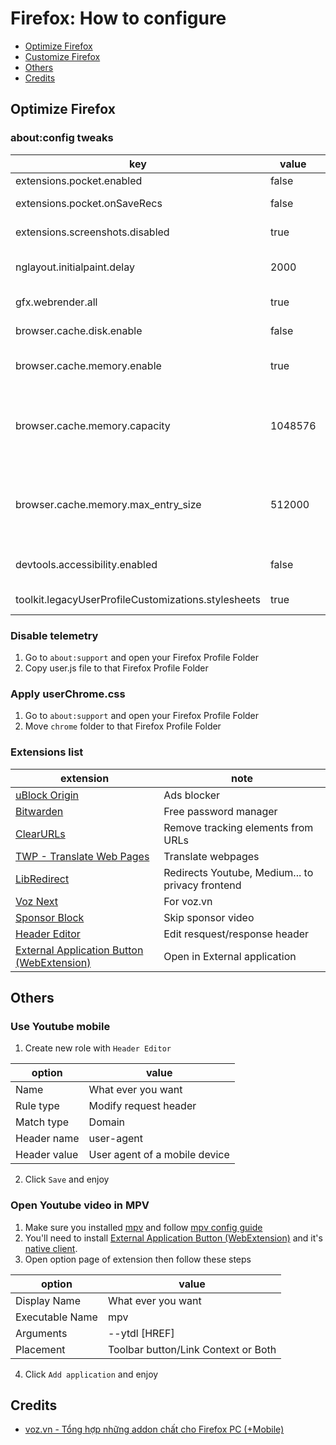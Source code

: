 # Firefox: How to configure

- [Optimize Firefox](#optimize-firefox)
- [Customize Firefox](#customize-firefox)
- [Others](#others)
- [Credits](#credits)

## Optimize Firefox

### about:config tweaks

| key                                                 | value   | note                                                                                       |
|-----------------------------------------------------|---------|--------------------------------------------------------------------------------------------|
| extensions.pocket.enabled                           | false   | Disable Pocket                                                                             |
| extensions.pocket.onSaveRecs                        | false   | Remove Save to Pocket                                                                      |
| extensions.screenshots.disabled                     | true    | Disable Firefox Screenshot                                                                 |
| nglayout.initialpaint.delay                         | 2000    | Delay render refresh to 2 seconds                                                          |
| gfx.webrender.all                                   | true    | Force enable WebRender                                                                     |
| browser.cache.disk.enable                           | false   | Disable disk cache                                                                         |
| browser.cache.memory.enable                         | true    | Enable RAM cache (enabled by default)                                                      |
| browser.cache.memory.capacity                       | 1048576 | Capacity for RAM cache 1048576 = 1GB (you can decrease/increase value to fit with your PC) |
| browser.cache.memory.max_entry_size                 | 512000  | Cache entry size Default: 5120 (you can decrease/increase value to fit with your PC)       |
| devtools.accessibility.enabled                      | false   | Disable Inspect Accessibility Properties                                                   |
| toolkit.legacyUserProfileCustomizations.stylesheets | true    | Enable userChrome                                                                          |

### Disable telemetry

1. Go to `about:support` and open your Firefox Profile Folder
2. Copy user.js file to that Firefox Profile Folder

### Apply userChrome.css

1. Go to `about:support` and open your Firefox Profile Folder
2. Move `chrome` folder to that Firefox Profile Folder


### Extensions list

| extension                                                                                                         | note                                              |
|-------------------------------------------------------------------------------------------------------------------|---------------------------------------------------|
| [uBlock Origin](https://addons.mozilla.org/en-US/firefox/addon/ublock-origin)                                     | Ads blocker                                       |
| [Bitwarden](https://addons.mozilla.org/en-US/firefox/addon/bitwarden-password-manager)                            | Free password manager                             |
| [ClearURLs](https://addons.mozilla.org/en-US/firefox/addon/clearurls)                                             | Remove tracking elements from URLs                |
| [TWP - Translate Web Pages](https://addons.mozilla.org/en-US/firefox/addon/traduzir-paginas-web)                  | Translate webpages                                |
| [LibRedirect](https://addons.mozilla.org/en-US/firefox/addon/libredirect)                                         | Redirects Youtube, Medium... to privacy frontend  |
| [Voz Next](https://addons.mozilla.org/en-US/firefox/addon/voz-next)                                               | For voz.vn                                        |
| [Sponsor Block](https://addons.mozilla.org/en-US/firefox/addon/sponsorblock)                                      | Skip sponsor video                                |
| [Header Editor](https://addons.mozilla.org/en-US/firefox/addon/header-editor)                                     | Edit resquest/response header                     |
| [External Application Button (WebExtension)](https://addons.mozilla.org/en-US/firefox/addon/external-application) | Open in External application                      |

## Others

### Use Youtube mobile

1. Create new role with `Header Editor`

| option       | value                         |
|--------------|-------------------------------|
| Name         | What ever you want            |
| Rule type    | Modify request header         |
| Match type   | Domain                        |
| Header name  | user-agent                    |
| Header value | User agent of a mobile device |

2. Click `Save` and enjoy

### Open Youtube video in MPV

1. Make sure you installed [mpv](https://mpv.io) and follow [mpv config guide](https://github.com/ngowuys/apps/blob/main/mpv.md)
2. You'll need to install [External Application Button (WebExtension)](https://addons.mozilla.org/en-US/firefox/addon/external-application/) and it's [native client](https://github.com/andy-portmen/native-client/releases).
3. Open option page of extension then follow these steps

| option          | value                               |
|-----------------|-------------------------------------|
| Display Name    | What ever you want                  |
| Executable Name | mpv                                 |
| Arguments       | --ytdl [HREF]                       |
| Placement       | Toolbar button/Link Context or Both |

4. Click `Add application` and enjoy

## Credits
- [voz.vn - Tổng hợp những addon chất cho Firefox PC (+Mobile)](https://voz.vn/t/tong-hop-nhung-addon-chat-cho-firefox-pc-mobile.682181/)